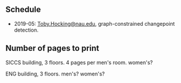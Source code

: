 ## Schedule

* 2019-05: Toby.Hocking@nau.edu, graph-constrained changepoint detection.

## Number of pages to print

SICCS building, 3 floors. 4 pages per men's room. women's?

ENG building, 3 floors. men's? women's?
